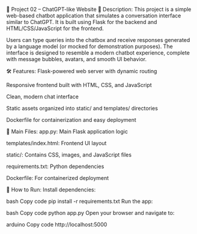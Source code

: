 🧠 Project 02 – ChatGPT-like Website
📄 Description:
This project is a simple web-based chatbot application that simulates a conversation interface similar to ChatGPT. It is built using Flask for the backend and HTML/CSS/JavaScript for the frontend.

Users can type queries into the chatbox and receive responses generated by a language model (or mocked for demonstration purposes). The interface is designed to resemble a modern chatbot experience, complete with message bubbles, avatars, and smooth UI behavior.

🛠️ Features:
Flask-powered web server with dynamic routing

Responsive frontend built with HTML, CSS, and JavaScript

Clean, modern chat interface

Static assets organized into static/ and templates/ directories

Dockerfile for containerization and easy deployment

📂 Main Files:
app.py: Main Flask application logic

templates/index.html: Frontend UI layout

static/: Contains CSS, images, and JavaScript files

requirements.txt: Python dependencies

Dockerfile: For containerized deployment

🚀 How to Run:
Install dependencies:

bash
Copy code
pip install -r requirements.txt
Run the app:

bash
Copy code
python app.py
Open your browser and navigate to:

arduino
Copy code
http://localhost:5000

